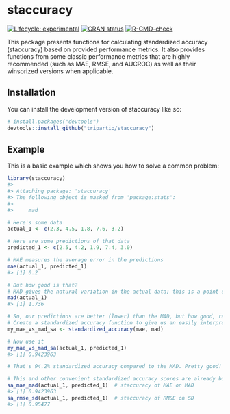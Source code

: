 
<!-- README.md is generated from README.Rmd. Please edit that file -->

# staccuracy

<!-- badges: start -->

[![Lifecycle:
experimental](https://img.shields.io/badge/lifecycle-experimental-orange.svg)](https://lifecycle.r-lib.org/articles/stages.html#experimental)
[![CRAN
status](https://www.r-pkg.org/badges/version/staccuracy)](https://CRAN.R-project.org/package=staccuracy)
[![R-CMD-check](https://github.com/tripartio/staccuracy/actions/workflows/R-CMD-check.yaml/badge.svg)](https://github.com/tripartio/staccuracy/actions/workflows/R-CMD-check.yaml)
<!-- badges: end -->

This package presents functions for calculating standardized accuracy
(staccuracy) based on provided performance metrics. It also provides
functions from some classic performance metrics that are highly
recommended (such as MAE, RMSE, and AUCROC) as well as their winsorized
versions when applicable.

## Installation

You can install the development version of staccuracy like so:

``` r
# install.packages("devtools")
devtools::install_github("tripartio/staccuracy")
```

## Example

This is a basic example which shows you how to solve a common problem:

``` r
library(staccuracy)
#> 
#> Attaching package: 'staccuracy'
#> The following object is masked from 'package:stats':
#> 
#>     mad

# Here's some data
actual_1 <- c(2.3, 4.5, 1.8, 7.6, 3.2)

# Here are some predictions of that data
predicted_1 <- c(2.5, 4.2, 1.9, 7.4, 3.0)

# MAE measures the average error in the predictions
mae(actual_1, predicted_1)
#> [1] 0.2

# But how good is that? 
# MAD gives the natural variation in the actual data; this is a point of comparison.
mad(actual_1)
#> [1] 1.736

# So, our predictions are better (lower) than the MAD, but how good, really?
# Create a standardized accuracy function to give us an easily interpretable metric:
my_mae_vs_mad_sa <- standardized_accuracy(mae, mad)

# Now use it
my_mae_vs_mad_sa(actual_1, predicted_1)
#> [1] 0.9423963

# That's 94.2% standardized accuracy compared to the MAD. Pretty good!

# This and other convenient standardized accuracy scores are already built in
sa_mae_mad(actual_1, predicted_1)  # staccuracy of MAE on MAD
#> [1] 0.9423963
sa_rmse_sd(actual_1, predicted_1)  # staccuracy of RMSE on SD
#> [1] 0.95477
```

